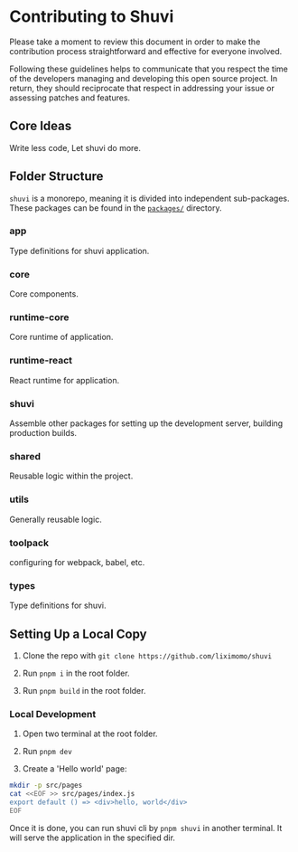 # Contributing to Shuvi

Please take a moment to review this document in order to make the contribution process straightforward and effective for everyone involved.

Following these guidelines helps to communicate that you respect the time of the developers managing and developing this open source project. In return, they should reciprocate that respect in addressing your issue or assessing patches and features.

## Core Ideas

Write less code, Let shuvi do more.

## Folder Structure

`shuvi` is a monorepo, meaning it is divided into independent sub-packages.<br>
These packages can be found in the [`packages/`](https://github.com/liximomo/shuvi/tree/master/packages) directory.

### app

Type definitions for shuvi application.

### core

Core components.

### runtime-core

Core runtime of application.

### runtime-react

React runtime for application.

### shuvi

Assemble other packages for setting up the development server, building production builds.

### shared

Reusable logic within the project.

### utils

Generally reusable logic.

### toolpack

configuring for webpack, babel, etc.

### types

Type definitions for shuvi.

## Setting Up a Local Copy

1. Clone the repo with `git clone https://github.com/liximomo/shuvi`

2. Run `pnpm i` in the root folder.

3. Run `pnpm build` in the root folder.

### Local Development

1. Open two terminal at the root folder.

2. Run `pnpm dev`

3. Create a 'Hello world' page:

```bash
mkdir -p src/pages
cat <<EOF >> src/pages/index.js
export default () => <div>hello, world</div>
EOF
```

Once it is done, you can run shuvi cli by `pnpm shuvi` in another terminal. It will serve the application in the specified dir.

